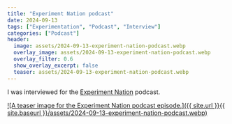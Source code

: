 ```yaml
---
title: "Experiment Nation podcast"
date: 2024-09-13
tags: ["Experimentation", "Podcast", "Interview"]
categories: ["Podcast"]
header:
  image: assets/2024-09-13-experiment-nation-podcast.webp
  overlay_image: assets/2024-09-13-experiment-nation-podcast.webp
  overlay_filter: 0.6
  show_overlay_excerpt: false
  teaser: assets/2024-09-13-experiment-nation-podcast.webp
---
```


I was interviewed for the [Experiment Nation](https://www.youtube.com/watch?v=Y2FhgrUR4WQ) podcast.

[![A teaser image for the Experiment Nation podcast episode.]({{ site.url }}{{ site.baseurl }}/assets/2024-09-13-experiment-nation-podcast.webp)](https://www.youtube.com/watch?v=Y2FhgrUR4WQ)
